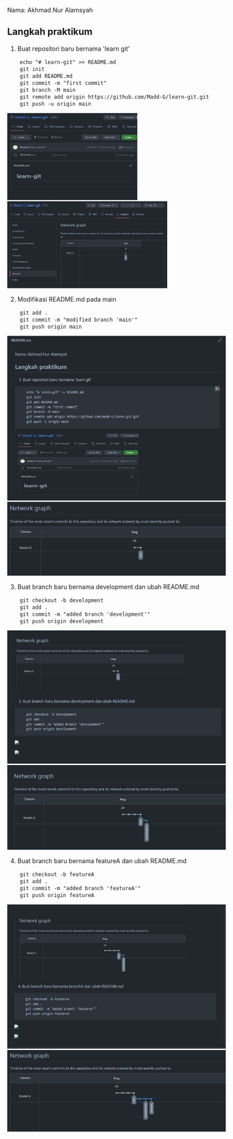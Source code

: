 Nama: Akhmad Nur Alamsyah

## Langkah praktikum

1. Buat repositori baru bernama 'learn git'
```
    echo "# learn-git" >> README.md
    git init
    git add README.md
    git commit -m "first commit"
    git branch -M main
    git remote add origin https://github.com/Madd-G/learn-git.git
    git push -u origin main
```
<img src="screenshot/new-repo.png" height=200 width=300>
<img src="screenshot/net-new-repo.png" height=200 width 300>

2. Modifikasi README.md pada main
```
    git add .
    git commit -m "modified branch 'main'"
    git push origin main
```

<img src="screenshot/main-modified.png">
<img src="screenshot/net-main-modified.png">

3. Buat branch baru bernama development dan ubah README.md
```
    git checkout -b development
    git add .
    git commit -m "added branch 'development'"
    git push origin development
```
<img src="screenshot/new-development.png">
<img src="screenshot/net-new-development.png">

4. Buat branch baru bernama featureA dan ubah README.md
```
    git checkout -b featureA
    git add .
    git commit -m "added branch 'featureA'"
    git push origin featureA
```

<img src="screenshot/new-featureA.png">
<img src="screenshot/net-new-featureA.png">